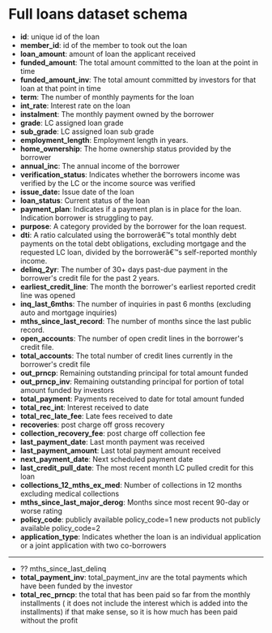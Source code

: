 # Full loans dataset schema

- **id**: unique id of the loan
- **member_id**: id of the member to took out the loan
- **loan_amount**: amount of loan the applicant received
- **funded_amount**: The total amount committed to the loan at the point in time 
- **funded_amount_inv**: The total amount committed by investors for that loan at that point in time 
- **term**: The number of monthly payments for the loan
- **int_rate**: Interest rate on the loan
- **instalment**: The monthly payment owned by the borrower
- **grade**: LC assigned loan grade
- **sub_grade**: LC assigned loan sub grade
- **employment_length**: Employment length in years.
- **home_ownership**: The home ownership status provided by the borrower
- **annual_inc**: The annual income of the borrower
- **verification_status**: Indicates whether the borrowers income was verified by the LC or the income source was verified
- **issue_date:** Issue date of the loan
- **loan_status**: Current status of the loan
- **payment_plan**: Indicates if a payment plan is in place for the loan. Indication borrower is struggling to pay.
- **purpose**: A category provided by the borrower for the loan request.
- **dti**: A ratio calculated using the borrowerâ€™s total monthly debt payments on the total debt obligations, excluding mortgage and the requested LC loan, divided by the borrowerâ€™s self-reported monthly income.
- **delinq_2yr**: The number of 30+ days past-due payment in the borrower's credit file for the past 2 years.
- **earliest_credit_line**: The month the borrower's earliest reported credit line was opened
- **inq_last_6mths**: The number of inquiries in past 6 months (excluding auto and mortgage inquiries)
- **mths_since_last_record**: The number of months since the last public record.
- **open_accounts**: The number of open credit lines in the borrower's credit file.
- **total_accounts**: The total number of credit lines currently in the borrower's credit file
- **out_prncp**: Remaining outstanding principal for total amount funded
- **out_prncp_inv**: Remaining outstanding principal for portion of total amount funded by investors
- **total_payment**: Payments received to date for total amount funded
- **total_rec_int**: Interest received to date
- **total_rec_late_fee**: Late fees received to date
- **recoveries**: post charge off gross recovery
- **collection_recovery_fee**: post charge off collection fee
- **last_payment_date**: Last month payment was received
- **last_payment_amount**: Last total payment amount received
- **next_payment_date**: Next scheduled payment date
- **last_credit_pull_date**: The most recent month LC pulled credit for this loan
- **collections_12_mths_ex_med**: Number of collections in 12 months excluding medical collections
- **mths_since_last_major_derog**: Months since most recent 90-day or worse rating
- **policy_code**: publicly available policy_code=1 new products not publicly available policy_code=2
- **application_type**: Indicates whether the loan is an individual application or a joint application with two co-borrowers

----
- ?? mths_since_last_delinq
- **total_payment_inv**: total_payment_inv are the total payments which have been funded by the investor
- **total_rec_prncp**: the total that has been paid so far from the monthly installments ( it does not include the interest which is added into the installments) if that make sense, so it is how much has been paid without the profit